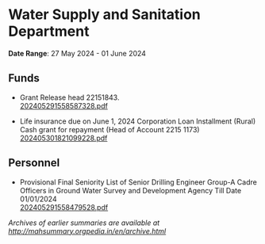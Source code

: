 # Water Supply and Sanitation Department

**Date Range**: 27 May 2024 - 01 June 2024


## Funds
- Grant Release head 22151843.\
  [202405291558587328.pdf](https://gr.maharashtra.gov.in/Site/Upload/Government%20Resolutions/English/202405291558587328.pdf)

- Life insurance due on June 1, 2024 Corporation Loan Installment (Rural)  Cash grant for repayment (Head of Account 2215 1173)\
  [202405301821099228.pdf](https://gr.maharashtra.gov.in/Site/Upload/Government%20Resolutions/English/202405301821099228.pdf)

## Personnel
- Provisional Final Seniority List of Senior Drilling Engineer Group-A Cadre Officers in Ground Water Survey and Development Agency Till Date 01/01/2024\
  [202405291558479528.pdf](https://gr.maharashtra.gov.in/Site/Upload/Government%20Resolutions/English/202405291558479528.pdf)


*Archives of earlier summaries are available at http://mahsummary.orgpedia.in/en/archive.html*